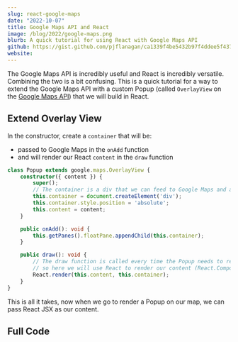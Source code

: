 ```yaml
---
slug: react-google-maps
date: "2022-10-07"
title: Google Maps API and React
image: /blog/2022/google-maps.png
blurb: A quick tutorial for using React with Google Maps API
github: https://gist.github.com/pjflanagan/ca1339f4be5432b97f4ddee5f4371642
website: 
---
```


The Google Maps API is incredibly useful and React is incredibly versatile. Combining the two is a bit confusing. This is a quick tutorial for a way to extend the Google Maps API with a custom Popup (called `OverlayView` on the [Google Maps API](https://developers.google.com/maps/documentation/javascript/customoverlays)) that we will build in React.

## Extend Overlay View

In the constructor, create a `container` that will be:
- passed to Google Maps in the `onAdd` function
- and will render our React `content` in the `draw` function

```ts
class Popup extends google.maps.OverlayView {
    constructor({ content }) {
        super();
        // The container is a div that we can feed to Google Maps and attach our React content to
        this.container = document.createElement('div');
        this.container.style.position = 'absolute';
        this.content = content;
    }

    public onAdd(): void {
        this.getPanes().floatPane.appendChild(this.container);
    }

    public draw(): void {
        // The draw function is called every time the Popup needs to render 
        // so here we will use React to render our content (React.Component) 
        React.render(this.content, this.container);
    }
}
```

This is all it takes, now when we go to render a Popup on our map, we can pass React JSX as our content.

## Full Code

<script src="https://gist.github.com/pjflanagan/ca1339f4be5432b97f4ddee5f4371642.js"></script>